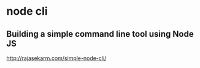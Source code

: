 # node cli

## Building a simple command line tool using Node JS
http://rajasekarm.com/simple-node-cli/